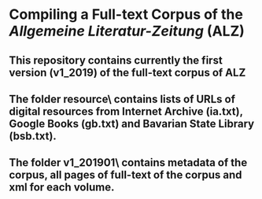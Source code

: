 # Compiling a Full-text Corpus of the *Allgemeine Literatur-Zeitung* (ALZ)
## This repository contains currently the first version (v1_2019) of the full-text corpus of ALZ
## The folder resource\ contains lists of URLs of digital resources from Internet Archive (ia.txt), Google Books (gb.txt) and Bavarian State Library (bsb.txt).
## The folder v1_201901\ contains metadata of the corpus, all pages of full-text of the corpus and xml for each volume.
